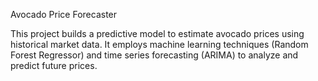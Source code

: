 Avocado Price Forecaster

This project builds a predictive model to estimate avocado prices using historical market data. It employs machine learning techniques (Random Forest Regressor) and time series forecasting (ARIMA) to analyze and predict future prices.
